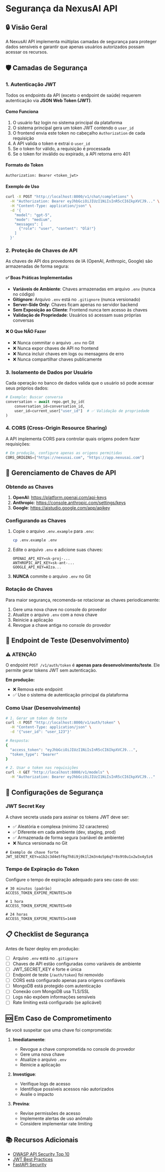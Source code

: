 # Segurança da NexusAI API

## 🔒 Visão Geral

A NexusAI API implementa múltiplas camadas de segurança para proteger dados sensíveis e garantir que apenas usuários autorizados possam acessar os recursos.

## 🛡️ Camadas de Segurança

### 1. Autenticação JWT

Todos os endpoints da API (exceto o endpoint de saúde) requerem autenticação via **JSON Web Token (JWT)**.

#### Como Funciona

1. O usuário faz login no sistema principal da plataforma
2. O sistema principal gera um token JWT contendo o `user_id`
3. O frontend envia este token no cabeçalho `Authorization` de cada requisição
4. A API valida o token e extrai o `user_id`
5. Se o token for válido, a requisição é processada
6. Se o token for inválido ou expirado, a API retorna erro 401

#### Formato do Token

```
Authorization: Bearer <token_jwt>
```

#### Exemplo de Uso

```bash
curl -X POST "http://localhost:8000/v1/chat/completions" \
  -H "Authorization: Bearer eyJhbGciOiJIUzI1NiIsInR5cCI6IkpXVCJ9..." \
  -H "Content-Type: application/json" \
  -d '{
    "model": "gpt-5",
    "mode": "medium",
    "messages": [
      {"role": "user", "content": "Olá!"}
    ]
  }'
```

### 2. Proteção de Chaves de API

As chaves de API dos provedores de IA (OpenAI, Anthropic, Google) são armazenadas de forma segura:

#### ✅ Boas Práticas Implementadas

- **Variáveis de Ambiente**: Chaves armazenadas em arquivo `.env` (nunca no código)
- **Gitignore**: Arquivo `.env` está no `.gitignore` (nunca versionado)
- **Server-Side Only**: Chaves ficam apenas no servidor backend
- **Sem Exposição ao Cliente**: Frontend nunca tem acesso às chaves
- **Validação de Propriedade**: Usuários só acessam suas próprias conversas

#### ❌ O Que NÃO Fazer

- ❌ Nunca commitar o arquivo `.env` no Git
- ❌ Nunca expor chaves de API no frontend
- ❌ Nunca incluir chaves em logs ou mensagens de erro
- ❌ Nunca compartilhar chaves publicamente

### 3. Isolamento de Dados por Usuário

Cada operação no banco de dados valida que o usuário só pode acessar seus próprios dados:

```python
# Exemplo: Buscar conversa
conversation = await repo.get_by_id(
    conversation_id=conversation_id,
    user_id=current_user["user_id"]  # ✅ Validação de propriedade
)
```

### 4. CORS (Cross-Origin Resource Sharing)

A API implementa CORS para controlar quais origens podem fazer requisições:

```python
# Em produção, configure apenas as origens permitidas
CORS_ORIGINS=["https://nexusai.com", "https://app.nexusai.com"]
```

## 🔑 Gerenciamento de Chaves de API

### Obtendo as Chaves

1. **OpenAI**: https://platform.openai.com/api-keys
2. **Anthropic**: https://console.anthropic.com/settings/keys
3. **Google**: https://aistudio.google.com/app/apikey

### Configurando as Chaves

1. Copie o arquivo `.env.example` para `.env`:
   ```bash
   cp .env.example .env
   ```

2. Edite o arquivo `.env` e adicione suas chaves:
   ```env
   OPENAI_API_KEY=sk-proj-...
   ANTHROPIC_API_KEY=sk-ant-...
   GOOGLE_API_KEY=AIza...
   ```

3. **NUNCA** commite o arquivo `.env` no Git

### Rotação de Chaves

Para maior segurança, recomenda-se rotacionar as chaves periodicamente:

1. Gere uma nova chave no console do provedor
2. Atualize o arquivo `.env` com a nova chave
3. Reinicie a aplicação
4. Revogue a chave antiga no console do provedor

## 🚨 Endpoint de Teste (Desenvolvimento)

### ⚠️ ATENÇÃO

O endpoint `POST /v1/auth/token` é **apenas para desenvolvimento/teste**. Ele permite gerar tokens JWT sem autenticação.

**Em produção:**
- ❌ Remova este endpoint
- ✅ Use o sistema de autenticação principal da plataforma

### Como Usar (Desenvolvimento)

```bash
# 1. Gerar um token de teste
curl -X POST "http://localhost:8000/v1/auth/token" \
  -H "Content-Type: application/json" \
  -d '{"user_id": "user_123"}'

# Resposta:
{
  "access_token": "eyJhbGciOiJIUzI1NiIsInR5cCI6IkpXVCJ9...",
  "token_type": "bearer"
}

# 2. Usar o token nas requisições
curl -X GET "http://localhost:8000/v1/models" \
  -H "Authorization: Bearer eyJhbGciOiJIUzI1NiIsInR5cCI6IkpXVCJ9..."
```

## 🔐 Configurações de Segurança

### JWT Secret Key

A chave secreta usada para assinar os tokens JWT deve ser:

- ✅ Aleatória e complexa (mínimo 32 caracteres)
- ✅ Diferente em cada ambiente (dev, staging, prod)
- ✅ Armazenada de forma segura (variável de ambiente)
- ❌ Nunca versionada no Git

```env
# Exemplo de chave forte
JWT_SECRET_KEY=a1b2c3d4e5f6g7h8i9j0k1l2m3n4o5p6q7r8s9t0u1v2w3x4y5z6
```

### Tempo de Expiração do Token

Configure o tempo de expiração adequado para seu caso de uso:

```env
# 30 minutos (padrão)
ACCESS_TOKEN_EXPIRE_MINUTES=30

# 1 hora
ACCESS_TOKEN_EXPIRE_MINUTES=60

# 24 horas
ACCESS_TOKEN_EXPIRE_MINUTES=1440
```

## 📋 Checklist de Segurança

Antes de fazer deploy em produção:

- [ ] Arquivo `.env` está no `.gitignore`
- [ ] Chaves de API estão configuradas como variáveis de ambiente
- [ ] JWT_SECRET_KEY é forte e única
- [ ] Endpoint de teste (`/auth/token`) foi removido
- [ ] CORS está configurado apenas para origens confiáveis
- [ ] MongoDB está protegido com autenticação
- [ ] Conexão com MongoDB usa TLS/SSL
- [ ] Logs não expõem informações sensíveis
- [ ] Rate limiting está configurado (se aplicável)

## 🆘 Em Caso de Comprometimento

Se você suspeitar que uma chave foi comprometida:

1. **Imediatamente**:
   - Revogue a chave comprometida no console do provedor
   - Gere uma nova chave
   - Atualize o arquivo `.env`
   - Reinicie a aplicação

2. **Investigue**:
   - Verifique logs de acesso
   - Identifique possíveis acessos não autorizados
   - Avalie o impacto

3. **Previna**:
   - Revise permissões de acesso
   - Implemente alertas de uso anômalo
   - Considere implementar rate limiting

## 📚 Recursos Adicionais

- [OWASP API Security Top 10](https://owasp.org/www-project-api-security/)
- [JWT Best Practices](https://tools.ietf.org/html/rfc8725)
- [FastAPI Security](https://fastapi.tiangolo.com/tutorial/security/)

